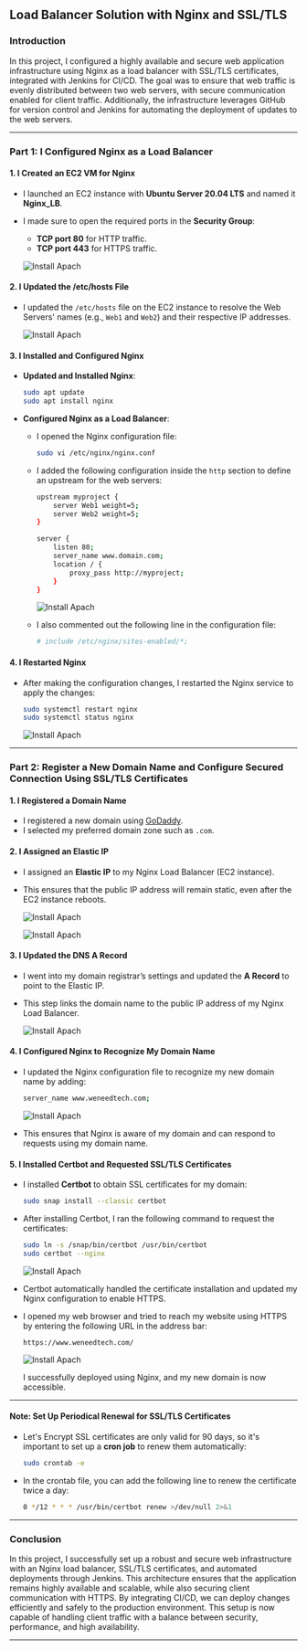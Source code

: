 ## Load Balancer Solution with Nginx and SSL/TLS

### Introduction

In this project, I configured a highly available and secure web application infrastructure using Nginx as a load balancer with SSL/TLS certificates, integrated with Jenkins for CI/CD. The goal was to ensure that web traffic is evenly distributed between two web servers, with secure communication enabled for client traffic. Additionally, the infrastructure leverages GitHub for version control and Jenkins for automating the deployment of updates to the web servers.

---

### Part 1: I Configured Nginx as a Load Balancer

#### 1. **I Created an EC2 VM for Nginx**
   - I launched an EC2 instance with **Ubuntu Server 20.04 LTS** and named it **Nginx_LB**.
   - I made sure to open the required ports in the **Security Group**:
     - **TCP port 80** for HTTP traffic.
     - **TCP port 443** for HTTPS traffic.
    
     ![Install Apach](./self_study/images/hh.png)

#### 2. **I Updated the /etc/hosts File**
   - I updated the `/etc/hosts` file on the EC2 instance to resolve the Web Servers' names (e.g., `Web1` and `Web2`) and their respective IP addresses.

     ![Install Apach](./self_study/images/hf.png)

#### 3. **I Installed and Configured Nginx**
   - **Updated and Installed Nginx**:
     ```bash
     sudo apt update
     sudo apt install nginx
     ```
   - **Configured Nginx as a Load Balancer**:
     - I opened the Nginx configuration file:
       ```bash
       sudo vi /etc/nginx/nginx.conf
       ```
     - I added the following configuration inside the `http` section to define an upstream for the web servers:
       ```bash
       upstream myproject {
           server Web1 weight=5;
           server Web2 weight=5;
       }
       
       server {
           listen 80;
           server_name www.domain.com;
           location / {
               proxy_pass http://myproject;
           }
       }
       ```
       ![Install Apach](./self_study/images/kk.png)

     - I also commented out the following line in the configuration file:
       ```bash
       # include /etc/nginx/sites-enabled/*;
       ```
  
#### 4. **I Restarted Nginx**
   - After making the configuration changes, I restarted the Nginx service to apply the changes:
     ```bash
     sudo systemctl restart nginx
     sudo systemctl status nginx
     ```
     ![Install Apach](./self_study/images/rr.png)

---

### Part 2: Register a New Domain Name and Configure Secured Connection Using SSL/TLS Certificates

#### 1. **I Registered a Domain Name**
   - I registered a new domain using [GoDaddy](https://www.godaddy.com).
   - I selected my preferred domain zone such as `.com`.

#### 2. **I Assigned an Elastic IP**
   - I assigned an **Elastic IP** to my Nginx Load Balancer (EC2 instance).
   - This ensures that the public IP address will remain static, even after the EC2 instance reboots.
    
     ![Install Apach](./self_study/images/a.png)

     ![Install Apach](./self_study/images/b.png)

#### 3. **I Updated the DNS A Record**
   - I went into my domain registrar’s settings and updated the **A Record** to point to the Elastic IP.
   - This step links the domain name to the public IP address of my Nginx Load Balancer.

     ![Install Apach](./self_study/images/d.png)

#### 4. **I Configured Nginx to Recognize My Domain Name**
   - I updated the Nginx configuration file to recognize my new domain name by adding:
     ```bash
     server_name www.weneedtech.com;
     ```
     ![Install Apach](./self_study/images/e.png)

   - This ensures that Nginx is aware of my domain and can respond to requests using my domain name.
    
#### 5. **I Installed Certbot and Requested SSL/TLS Certificates**
   - I installed **Certbot** to obtain SSL certificates for my domain:
     ```bash
     sudo snap install --classic certbot
     ```
   - After installing Certbot, I ran the following command to request the certificates:
     ```bash
     sudo ln -s /snap/bin/certbot /usr/bin/certbot
     sudo certbot --nginx
     ```
     ![Install Apach](./self_study/images/x.png)
     
   - Certbot automatically handled the certificate installation and updated my Nginx configuration to enable HTTPS.

   - I opened my web browser and tried to reach my website using HTTPS by entering the following URL in the address bar:
     ```
     https://www.weneedtech.com/
     ```
     ![Install Apach](./self_study/images/yl.png)

     I successfully deployed using Nginx, and my new domain is now accessible.
---

#### **Note**: Set Up Periodical Renewal for SSL/TLS Certificates
   - Let's Encrypt SSL certificates are only valid for 90 days, so it's important to set up a **cron job** to renew them automatically:
     ```bash
     sudo crontab -e
     ```
   - In the crontab file, you can add the following line to renew the certificate twice a day:
     ```bash
     0 */12 * * * /usr/bin/certbot renew >/dev/null 2>&1
     ```

---



### Conclusion

In this project, I successfully set up a robust and secure web infrastructure with an Nginx load balancer, SSL/TLS certificates, and automated deployments through Jenkins. This architecture ensures that the application remains highly available and scalable, while also securing client communication with HTTPS. By integrating CI/CD, we can deploy changes efficiently and safely to the production environment. This setup is now capable of handling client traffic with a balance between security, performance, and high availability.

---
